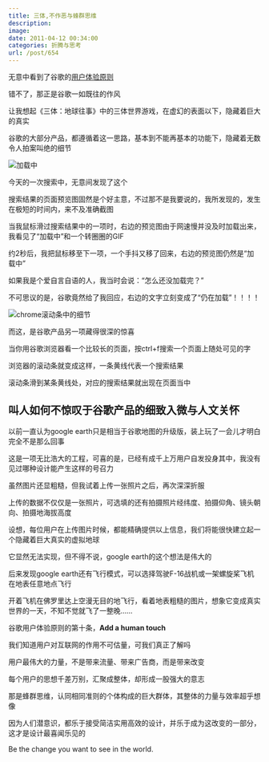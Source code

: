 ```yaml
---
title: 三体,不作恶与蜂群思维
description: 
image: 
date: 2011-04-12 00:34:00
categories: 折腾与思考
url: /post/654
---
```


无意中看到了谷歌的[用户体验原则](http://www.google.com/intl/en/corporate/ux.html "谷歌用户体验原则： useful, fast, simple, engaging, innovative, universal, profitable, beautiful, trustworthy, and personable.")

错不了，那正是谷歌一如既往的作风

让我想起《三体：地球往事》中的三体世界游戏，在虚幻的表面以下，隐藏着巨大的真实

谷歌的大部分产品，都遵循着这一思路，基本到不能再基本的功能下，隐藏着无数令人拍案叫绝的细节

![](https://storage.fleek-internal.com/0a3a8890-e65e-47ce-93d7-0442b9209d38-bucket/blog/posts/2011-04/04-12/1.jpg "加载中")

今天的一次搜索中，无意间发现了这个

搜索结果的页面预览图固然是个好主意，不过那不是我要说的，我所发现的，发生在极短的时间内，来不及准确截图

当我鼠标滑过搜索结果中的一项时，右边的预览图由于网速慢并没及时加载出来，我看见了“加载中”和一个转圈圈的GIF

约2秒后，我把鼠标移至下一项，一个手抖又移了回来，右边的预览图仍然是“加载中”

如果我是个爱自言自语的人，我当时会说：“怎么还没加载完？”

不可思议的是，谷歌竟然给了我回应，右边的文字立刻变成了“仍在加载”！！！！

![](https://storage.fleek-internal.com/0a3a8890-e65e-47ce-93d7-0442b9209d38-bucket/blog/posts/2011-04/04-12/2.jpg "chrome滚动条中的细节")

而这，是谷歌产品另一项藏得很深的惊喜

当你用谷歌浏览器看一个比较长的页面，按ctrl+f搜索一个页面上随处可见的字

浏览器的滚动条就变成这样，一条黄线代表一个搜索结果

滚动条滑到某条黄线处，对应的搜索结果就出现在页面当中

## 叫人如何不惊叹于谷歌产品的细致入微与人文关怀

以前一直认为google earth只是相当于谷歌地图的升级版，装上玩了一会儿才明白完全不是那么回事

这是一项无比浩大的工程，可喜的是，已经有成千上万用户自发投身其中，我没有见过哪种设计能产生这样的号召力

虽然图片还显粗糙，但我试着上传一张照片之后，再次深深折服

上传的数据不仅仅是一张照片，可选填的还有拍摄照片经纬度、拍摄仰角、镜头朝向、拍摄地海拔高度

设想，每位用户在上传图片时候，都能精确提供以上信息，我们将能很快建立起一个隐藏着巨大真实的虚拟地球

它显然无法实现，但不得不说，google earth的这个想法是伟大的

后来发现google earth还有飞行模式，可以选择驾驶F-16战机或一架螺旋桨飞机在地表任意地点飞行

开着飞机在佛罗里达上空漫无目的地飞行，看着地表粗糙的图片，想象它变成真实世界的一天，不知不觉就飞了一整晚……

谷歌用户体验原则的第十条，**Add a human touch**

我们知道用户对互联网的作用不可估量，可我们真正了解吗

用户最伟大的力量，不是带来流量、带来广告商，而是带来改变

每个用户的思想千差万别，汇聚成整体，却形成一股强大的意志

那是蜂群思维，认同相同准则的个体构成的巨大群体，其整体的力量与效率超乎想像

因为人们潜意识，都乐于接受简洁实用高效的设计，并乐于成为这改变的一部分，这才是设计最喜闻乐见的

Be the change you want to see in the world.